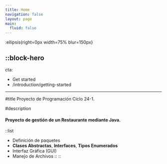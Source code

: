```yaml
---
title: Home
navigation: false
layout: page
main:
  fluid: false
---
```


:ellipsis{right=0px width=75% blur=150px}

::block-hero
---
cta:
  - Get started
  - /introduction/getting-started
---

#title
Proyecto de Programación Ciclo 24-1.

#description
#### Proyecto de gestión de un Restaurante mediante Java.
  ::list
  - Definición de paquetes
  - **Clases Abstractas**, **Interfaces**, **Tipos Enumerados**
  - Interfaz Gráfica (GUI)
  - Manejo de Archivos
  ::
::
